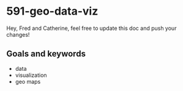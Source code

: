 # 591-geo-data-viz

Hey, Fred and Catherine, feel free to update this doc and push your changes!

## Goals and keywords
- data
- visualization
- geo maps
